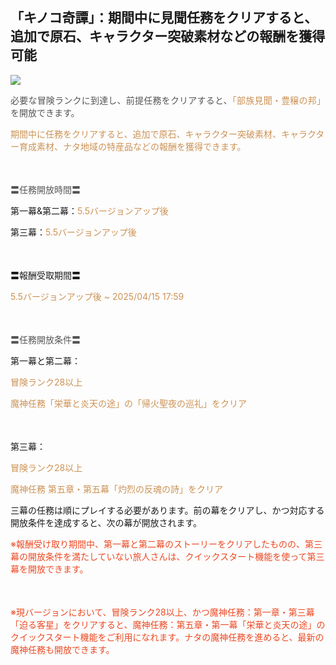 ## 「キノコ奇譚」：期間中に見聞任務をクリアすると、追加で原石、キャラクター突破素材などの報酬を獲得可能
<img src="https://sdk.hoyoverse.com/upload/ann/2025/03/11/eee6c71c5f09460bd75a0391ba183a0c_3017642255977668870.jpg">
<p style="white-space: pre-wrap; text-align: justify;"><span style="color:rgba(85,85,85,1)">必要な冒険ランクに到達し、前提任務をクリアすると、</span><span style="color:rgba(204,146,85,1)">「部族見聞・豊穣の邦」</span><span style="color:rgba(85,85,85,1)">を開放できます。</span></p><p style="white-space: pre-wrap; text-align: left;"><span style="color:rgba(204,146,85,1)">期間中に任務をクリアすると、追加で原石、キャラクター突破素材、キャラクター育成素材、ナタ地域の特産品などの報酬を獲得できます。</span></p><p style="white-space: pre-wrap; min-height: 1.5em; text-align: left;"></p><p style="white-space: pre-wrap; text-align: left;"><span style="color:rgba(85,85,85,1)">〓任務開放時間〓</span></p><p style="white-space: pre-wrap; text-align: left;">第一幕&第二幕：<span style="color:rgba(204,146,85,1)">5.5バージョンアップ後</span></p><p style="white-space: pre-wrap; text-align: left;">第三幕：<span style="color:rgba(204,146,85,1)">5.5バージョンアップ後</span></p><p style="white-space: pre-wrap; min-height: 1.5em; text-align: left;"></p><p style="white-space: pre-wrap; text-align: left;">〓報酬受取期間〓</p><p style="white-space: pre-wrap; text-align: left;"><span style="color:rgba(204,146,85,1)">5.5バージョンアップ後 ~ <t class="t_lc" contenteditable="false">2025/04/15 17:59</t></span></p><p style="white-space: pre-wrap; min-height: 1.5em; text-align: left;"></p><p style="white-space: pre-wrap; text-align: left;"><span style="color:rgba(85,85,85,1)">〓任務開放条件〓</span></p><p style="white-space: pre-wrap; text-align: left;">第一幕と第二幕：</p><p style="white-space: pre-wrap;"><span style="color:rgba(204,146,85,1)">冒険ランク28以上</span></p><p style="white-space: pre-wrap;"><span style="color:rgba(204,146,85,1)">魔神任務「栄華と炎天の途」の「帰火聖夜の巡礼」をクリア</span></p><p style="white-space: pre-wrap; min-height: 1.5em;"> </p><p style="white-space: pre-wrap;">第三幕：</p><p style="white-space: pre-wrap;"><span style="color:rgba(204,146,85,1)">冒険ランク28以上</span></p><p style="white-space: pre-wrap; text-align: left;"><span style="color:rgba(204,146,85,1)">魔神任務 第五章・第五幕「灼烈の反魂の詩」をクリア</span></p><p style="white-space: pre-wrap; text-align: left;">三幕の任務は順にプレイする必要があります。前の幕をクリアし、かつ対応する開放条件を達成すると、次の幕が開放されます。</p><p style="white-space: pre-wrap;"><span style="color:rgba(236,73,35,1)">※報酬受け取り期間中、第一幕と第二幕のストーリーをクリアしたものの、第三幕の開放条件を満たしていない旅人さんは、クイックスタート機能を使って第三幕を開放できます。</span></p><p style="white-space: pre-wrap; min-height: 1.5em;"></p><p style="white-space: pre-wrap;"><span style="color:rgba(236,73,35,1)">※現バージョンにおいて、冒険ランク28以上、かつ魔神任務：第一章・第三幕「迫る客星」をクリアすると、魔神任務：第五章・第一幕「栄華と炎天の途」のクイックスタート機能をご利用になれます。ナタの魔神任務を進めると、最新の魔神任務も開放できます。</span></p>
